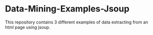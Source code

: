 # Data-Mining-Examples-Jsoup
This repository contains 3 different examples of data extracting from an html page using jsoup.
